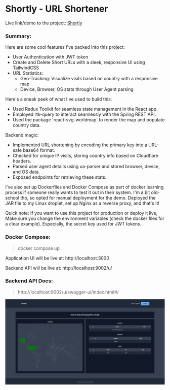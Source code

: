 # Shortly - URL Shortener

Live link/demo to the project: [Shortly](https://shortly.jayanthm.in)

### Summary:

Here are some cool features I've packed into this project:

* User Authentication with JWT token
* Create and Delete Short URLs with a sleek, responsive UI using TailwindCSS
* URL Statistics:
   * Geo-Tracking: Visualize visits based on country with a responsive map
   * Device, Browser, OS stats through User Agent parsing

Here's a sneak peek of what I've used to build this:

* Used Redux Toolkit for seamless state management in the React app.
* Employed rtk-query to interact seamlessly with the Spring REST API.
* Used the package 'react-svg-worldmap' to render the map and populate country data.

Backend magic:

* Implemented URL shortening by encoding the primary key into a URL-safe base64 format.
* Checked for unique IP visits, storing country info based on Cloudflare headers.
* Parsed user agent details using ua-parser and stored browser, device, and OS data.
* Exposed endpoints for retrieving these stats.

I've also set up Dockerfiles and Docker Compose as part of docker learning process if someone really wants to test it out in their system. I'm a bit old-school tho, so opted for manual deployment for the demo. Deployed the JAR file to my Linux droplet, set up Nginx as a reverse proxy, and that's it!

Quick note: If you want to use this project for production or deploy it live, Make sure you change the environment variables (check the docker files for a clear example). Especially, the secret key used for JWT tokens.

### Docker Compose:

>  docker compose up

Application UI will be live at: http://localhost:3000

Backend API will be live at: http://localhost:9002/u/

### Backend API Docs:

>  http://localhost:9002/u/swagger-ui/index.html#/

![screenshot](demo.png)
